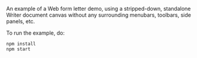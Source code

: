 An example of a Web form letter demo, using a stripped-down, standalone Writer document canvas
without any surrounding menubars, toolbars, side panels, etc.

To run the example, do:
```
npm install
npm start
```
